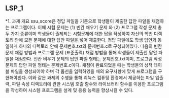 ## LSP_1
*1. 과제 개요
ssu_score은 정답 파일을 기준으로 학생들이 제출한 답안 파일을 채점하는 프로그램이다. 이때 시험 문제는 (1) 빈칸 채우기 문제 와 (2) 프로그램 작성 문제 총 두 가지 종류이며 학생들이 출제되는 시험문제에 대한 답을 작성하여 자신의 학번 디렉토리 안에 모든 문제에 대한 답안 파일을 넣어 제출한다. 정답 파일에도 학생 답안과 동일하게 하나의 디렉토리 안에 문제번호.txt와 문제번호.c로 구성되어있다. 다음의 빈칸 문제 채점 방법과 프로그램 문제 (표준출력) 채점 방법을 통해 학생들이 제출한 답안 파일을 채점한다. 빈칸 비우기 문제의 답안 파일 형태는 문제번호.txt이며, 프로그램 작성 문제의 답안 파일 형태는 문제번호.c이다. 채점이 완료되었을 때는 학생들의 성적 테이블 파일을 생성되어야 하며 각 옵션을 입력하였을 때의 요구사항에 맞게 프로그램을 구현해야한다. 이와 같은 과제의 수행을 통해 리눅스 컴퓨팅 환경에서 제공하는 파일 입출력, 파일 속성 디렉토리에 관한 시스템 호출 함수와 라이브러리 함수를 이용한 프로그램을 작성하여 시스템 프로그램을 설계 및 응용 능력을 향상시킬 수 있다.

